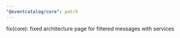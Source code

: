 ```yaml
---
"@eventcatalog/core": patch
---
```


fix(core): fixed architecture page for filtered messages with services

